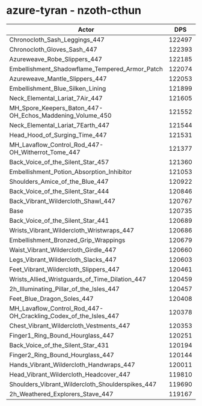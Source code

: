 # azure-tyran - nzoth-cthun
| Actor | DPS | Increase |
|---|:---:|:---:|
|Chronocloth_Sash_Leggings_447|122497|1.46%|
|Chronocloth_Gloves_Sash_447|122393|1.37%|
|Azureweave_Robe_Slippers_447|122185|1.20%|
|Embellishment_Shadowflame_Tempered_Armor_Patch|122074|1.11%|
|Azureweave_Mantle_Slippers_447|122053|1.09%|
|Embellishment_Blue_Silken_Lining|121899|0.96%|
|Neck_Elemental_Lariat_7Air_447|121605|0.72%|
|MH_Spore_Keepers_Baton_447-OH_Echos_Maddening_Volume_450|121552|0.68%|
|Neck_Elemental_Lariat_7Earth_447|121544|0.67%|
|Head_Hood_of_Surging_Time_447|121531|0.66%|
|MH_Lavaflow_Control_Rod_447-OH_Witherrot_Tome_447|121377|0.53%|
|Back_Voice_of_the_Silent_Star_457|121360|0.52%|
|Embellishment_Potion_Absorption_Inhibitor|121053|0.26%|
|Shoulders_Amice_of_the_Blue_447|120922|0.15%|
|Back_Voice_of_the_Silent_Star_444|120846|0.09%|
|Back_Vibrant_Wildercloth_Shawl_447|120767|0.03%|
|Base|120735|0.00%|
|Back_Voice_of_the_Silent_Star_441|120689|-0.04%|
|Wrists_Vibrant_Wildercloth_Wristwraps_447|120686|-0.04%|
|Embellishment_Bronzed_Grip_Wrappings|120679|-0.05%|
|Waist_Vibrant_Wildercloth_Girdle_447|120660|-0.06%|
|Legs_Vibrant_Wildercloth_Slacks_447|120603|-0.11%|
|Feet_Vibrant_Wildercloth_Slippers_447|120461|-0.23%|
|Wrists_Allied_Wristguards_of_Time_Dilation_447|120459|-0.23%|
|2h_Illuminating_Pillar_of_the_Isles_447|120457|-0.23%|
|Feet_Blue_Dragon_Soles_447|120408|-0.27%|
|MH_Lavaflow_Control_Rod_447-OH_Crackling_Codex_of_the_Isles_447|120378|-0.30%|
|Chest_Vibrant_Wildercloth_Vestments_447|120353|-0.32%|
|Finger1_Ring_Bound_Hourglass_447|120251|-0.40%|
|Back_Voice_of_the_Silent_Star_431|120194|-0.45%|
|Finger2_Ring_Bound_Hourglass_447|120144|-0.49%|
|Hands_Vibrant_Wildercloth_Handwraps_447|120011|-0.60%|
|Head_Vibrant_Wildercloth_Headcover_447|119810|-0.77%|
|Shoulders_Vibrant_Wildercloth_Shoulderspikes_447|119690|-0.87%|
|2h_Weathered_Explorers_Stave_447|119167|-1.30%|
